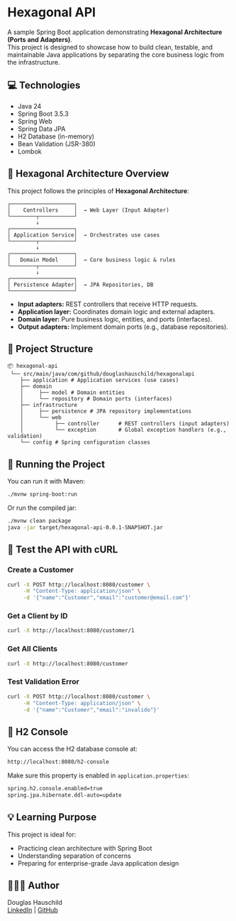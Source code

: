 # Hexagonal API

A sample Spring Boot application demonstrating **Hexagonal Architecture (Ports and Adapters)**.  
This project is designed to showcase how to build clean, testable, and maintainable Java applications by separating the core business logic from the infrastructure.

## 💻 Technologies

- Java 24
- Spring Boot 3.5.3
- Spring Web
- Spring Data JPA
- H2 Database (in-memory)
- Bean Validation (JSR-380)
- Lombok

## 📐 Hexagonal Architecture Overview

This project follows the principles of **Hexagonal Architecture**:

    ┌────────────────────┐
    │    Controllers     │  → Web Layer (Input Adapter)
    └────────┬───────────┘
             ↓
    ┌────────────────────┐
    │ Application Service│  → Orchestrates use cases
    └────────┬───────────┘
             ↓
    ┌────────────────────┐
    │   Domain Model     │  → Core business logic & rules
    └────────┬───────────┘
             ↓
    ┌────────────────────┐
    │ Persistence Adapter│  → JPA Repositories, DB
    └────────────────────┘

- **Input adapters:** REST controllers that receive HTTP requests.
- **Application layer:** Coordinates domain logic and external adapters.
- **Domain layer:** Pure business logic, entities, and ports (interfaces).
- **Output adapters:** Implement domain ports (e.g., database repositories).

## 📁 Project Structure

```
📦 hexagonal-api
 └── src/main/java/com/github/douglashauschild/hexagonalapi
	├── application # Application services (use cases)
	├── domain
	│     ├── model # Domain entities
	│     └── repository # Domain ports (interfaces)
	├── infrastructure
	│     ├── persistence # JPA repository implementations
	│     └── web
	│          ├── controller      # REST controllers (input adapters)
	│          └── exception       # Global exception handlers (e.g., validation)	
	└── config # Spring configuration classes
```

## 🚀 Running the Project
You can run it with Maven:
```bash
./mvnw spring-boot:run
```
Or run the compiled jar:
```bash
./mvnw clean package
java -jar target/hexagonal-api-0.0.1-SNAPSHOT.jar
```

## 🧪 Test the API with cURL

###  Create a Customer
```bash
curl -X POST http://localhost:8080/customer \
     -H "Content-Type: application/json" \
     -d '{"name":"Customer","email":"customer@email.com"}'
```
### Get a Client by ID
```bash
curl -X http://localhost:8080/customer/1
```
### Get All Clients
```bash
curl -X http://localhost:8080/customer
```
### Test Validation Error
```bash
curl -X POST http://localhost:8080/customer \
     -H "Content-Type: application/json" \
     -d '{"name":"Customer","email":"invalido"}'
```

## 🔎 H2 Console
You can access the H2 database console at:
```bash
http://localhost:8080/h2-console
```
Make sure this property is enabled in ``application.properties``:
```bash
spring.h2.console.enabled=true
spring.jpa.hibernate.ddl-auto=update
```
## 💡 Learning Purpose
This project is ideal for:
- Practicing clean architecture with Spring Boot
- Understanding separation of concerns
- Preparing for enterprise-grade Java application design

## 👨🏻‍💻 Author
Douglas Hauschild  
[LinkedIn](https://www.linkedin.com/in/douglas-hauschild-66449122b/) | [GitHub](https://github.com/douglashauschild)
